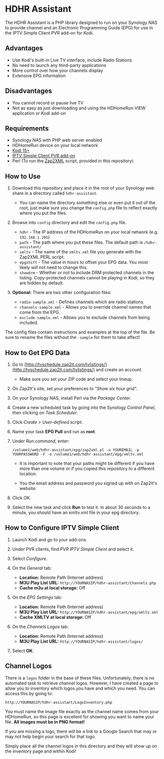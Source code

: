 HDHR Assistant
==============

The HDHR Assistant is a PHP library designed to run on your Synology NAS to
provide channel and an Electronic Programming Guide (EPG) for use in the 
IPTV Simple Client PVR add-on for Kodi.

Advantages
----------

 - Use Kodi's built-in Live TV interface, include Radio Stations
 - No need to launch any third-party applications
 - More control over how your channels display
 - Extensive EPG information

Disadvantages
-------------

 - You cannot record or pause live TV
 - Not as easy as just downloading and using the HDHomeRun VIEW application or Kodi add-on

Requirements
------------

 - Synology NAS with PHP web server enabled
 - HDHomeRun device on your local network
 - [Kodi 15+](http://kodi.tv/)
 - [IPTV Simple Client PVR add-on](http://kodi.wiki/view/Add-on:IPTV_Simple_Client)
 - Perl (To run the [Zap2XML](http://zap2xml.awardspace.info/) script, provided in this repository)

How to Use
----------

 1. Download this repository and place it in the root of your Synology web share in a directory called `hdhr-assistant`.
    - You can name the directory something else or even put it out of the root, just make sure you change the `config.php` file to reflect exactly where you put the files.

 2. Browse into `config` directory and edit the `config.php` file.

    - `hdhr` - The IP address of the HDHomeRun on your local network (e.g. `192.168.1.205`)
    - `path` - The path where you put these files. The default path is `/hdhr-assistant/`
    - `xmltv` - The name of the `xmltv.xml` file you generate with the Zap2XML PERL script.
    - `epgshift` - The value in hours to offset your EPG data. You most likely will not need to change this.
    - `showdrm` - Whether or not to include DRM protected channels in the listing. Copy-protected channels cannot be playing in Kodi, so they are hidden by default.

 3. **Optional:** There are two other configuration files:
    - `radio-sample.xml` - Defines channels which are radio stations.
    - `channels-sample.xml` - Allows you to override channel names that come from the EPG.
    - `exclude-sample.xml` - Allows you to exclude channels from being included.

   The config files contain instructions and examples at the top of the file. Be sure to rename the files without the `-sample` for them to take affect!

How to Get EPG Data
-------------------
 1. Go to [http://tvschedule.zap2it.com/tvlistings/](http://tvschedule.zap2it.com/tvlistings/) and create an account.
    - Make sure you set your ZIP code and select your lineup.

 2. On Zap2It's site, set your preferences to *"Show six hour grid"*.

 3. On your Synology NAS, install Perl via the *Package Center*.

 4. Create a new scheduled task by going into the Synology *Control Panel*, then clicking on *Task Scheduler*.

 5. Click *Create* > *User-defined script*.

 6. Name your task **EPG Pull** and run as **root**.

 7. Under *Run command*, enter:

    `/volume1/web/hdhr-assistant/epg/zap2xml.pl -u YOUREMAIL -p YOURPASSWORD -F -o /volume1/web/hdhr-assistant/epg/xmltv.xml`

    - It is important to note that your paths might be different if you have more than one volume or if you copied this repository to a different location.

    - You the email address and password you signed up with on Zap2It's website.

 8. Click OK.

 9. Select the new task and click **Run** to test it. In about 30 seconds to a minute, you should have an xmltv.xml file in your epg directory.

How to Configure IPTV Simple Client
-----------------------------------

 1. Launch Kodi and go to your add-ons.

 2. Under PVR clients, find *PVR IPTV Simple Client* and select it.

 3. Select *Configure*.

 4. On the *General* tab:

    - **Location:** Remote Path (Internet address)
    - **M3U Play List URL:** `http://YOURNASIP/hdhr-assistant/Channels.php`
    - **Cache m3u at local storage:** Off

 5. On the *EPG Settings* tab:

    - **Location:** Remote Path (Internet address)
    - **M3U Play List URL:** `http://YOURNASIP/hdhr-assistant/epg/xmltv.xml`
    - **Cache XMLTV at local storage:** Off

 6. On the *Channels Logos* tab:

    - **Location:** Remote Path (Internet address)
    - **M3U Play List URL:** `http://YOURNASIP/hdhr-assistant/logos/`

 7. Select **OK**.

Channel Logos
-------------

There is a `logos` folder in the base of these files. Unfortunately, there is no automated task to retrieve channel logos. However, I have created a page to allow you to inventory which logos you have and which you need. You can access this by going to:

`http://YOURNASIP/hdhr-assistant/LogoInventory.php`

You must name the image file exactly as the channel name comes from your HDHomeRun, so this page is excellent for showing you want to name your file. **All images must be in PNG format!**

If you are missing a logo, there will be a link to a Google Search that may or may not help begin your search for that logo.

Simply place all the channel logos in this directory and they will show up on the inventory page and within Kodi!
